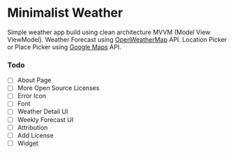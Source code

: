 # Minimalist Weather

Simple weather app build using clean architecture MVVM (Model View ViewModel).
Weather Forecast using [OpenWeatherMap](https://openweathermap.org/) API.
Location Picker or Place Picker using [Google Maps](https://developers.google.com/places/android-sdk/placepicker) API.

### Todo
- [ ] About Page
- [ ] More Open Source Licenses
- [ ] Error Icon
- [ ] Font
- [ ] Weather Detail UI
- [ ] Weekly Forecast UI
- [ ] Attribution
- [ ] Add License
- [ ] Widget
